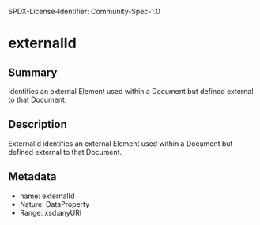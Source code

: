 SPDX-License-Identifier: Community-Spec-1.0

# externalId

## Summary

Identifies an external Element used within a Document but defined external to that Document.

## Description

ExternalId identifies an external Element used within a Document but defined external to that Document.

## Metadata

- name: externalId
- Nature: DataProperty
- Range: xsd:anyURI

